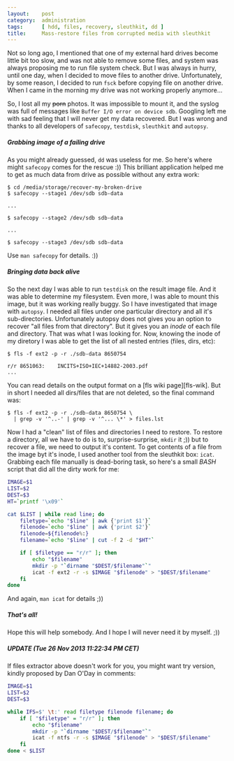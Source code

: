 ```yaml
---
layout:    post
category:  administration
tags:      [ hdd, files, recovery, sleuthkit, dd ]
title:     Mass-restore files from corrupted media with sleuthkit
---
```


Not so long ago, I mentioned that one of my external hard drives become little
bit too slow, and was not able to remove some files, and system was always
proposing me to run file system check. But I was always in hurry, until one day,
when I decided to move files to another drive. Unfortunately, by some reason, I
decided to run `fsck` before copying file on another drive. When I came in the
morning my drive was not working properly anymore...

So, I lost all my ~~porn~~ photos. It was impossible to mount it, and the syslog
was full of messages like `Buffer I/O error on device sdb`. Googling left me
with sad feeling that I will never get my data recovered. But I was wrong and
thanks to all developers of `safecopy`, `testdisk`, `sleuthkit` and `autopsy`.


##### Grabbing image of a failing drive

As you might already guessed, `dd` was useless for me. So here's where
might `safecopy` comes for the rescue :)) This brilliant application helped
me to get as much data from drive as possible without any extra work:

```
$ cd /media/storage/recover-my-broken-drive
$ safecopy --stage1 /dev/sdb sdb-data

...

$ safecopy --stage2 /dev/sdb sdb-data

...

$ safecopy --stage3 /dev/sdb sdb-data
```

Use `man safecopy` for details. :))


##### Bringing data back alive

So the next day I was able to run `testdisk` on the result image file. And it
was able to determine my filesystem. Even more, I was able to mount this image,
but it was working really buggy. So I have investigated that image with
`autopsy`. I needed all files under one particular directory and all it's
sub-directories. Unfortunately autopsy does not gives you an option to recover
"all files from that directory". But it gives you an *inode* of each file and
directory. That was what I was looking for. Now, knowing the inode of my
diretory I was able to get the list of all nested entries (files, dirs, etc):

```
$ fls -f ext2 -p -r ./sdb-data 8650754

r/r 8651063:	INCITS+ISO+IEC+14882-2003.pdf
...
```

You can read details on the output format on a [fls wiki page][fls-wik]. But in
short I needed all dirs/files that are not deleted, so the final command was:

```
$ fls -f ext2 -p -r ./sdb-data 8650754 \
  | grep -v '^..-' | grep -v '^... \*' > files.lst
```

Now I had a "clean" list of files and directories I need to restore. To restore
a directory, all we have to do is to, surprise-surprise, `mkdir` it ;)) but to
recover a file, we need to output it's content. To get contents of a file from
the image byt it's inode, I used another tool from the sleuthkit box: `icat`.
Grabbing each file manually is dead-boring task, so here's a small *BASH* script
that did all the dirty work for me:

``` bash
IMAGE=$1
LIST=$2
DEST=$3
HT=`printf '\x09'`

cat $LIST | while read line; do
    filetype=`echo "$line" | awk {'print $1'}`
    filenode=`echo "$line" | awk {'print $2'}`
    filenode=${filenode%:}
    filename=`echo "$line" | cut -f 2 -d "$HT"`

    if [ $filetype == "r/r" ]; then
        echo "$filename"
        mkdir -p "`dirname "$DEST/$filename"`"
        icat -f ext2 -r -s $IMAGE "$filenode" > "$DEST/$filename"
    fi
done
```

And again, `man icat` for details ;))


##### That's all!

Hope this will help somebody. And I hope I will never need it by myself. ;))


##### UPDATE (Tue 26 Nov 2013 11:22:34 PM CET)

If files extractor above doesn't work for you, you might want try version,
kindly proposed by Dan O'Day in comments:

``` bash
IMAGE=$1
LIST=$2
DEST=$3

while IFS=$' \t:' read filetype filenode filename; do
    if [ "$filetype" = "r/r" ]; then
        echo "$filename"
        mkdir -p "`dirname "$DEST/$filename"`"
        icat -f ntfs -r -s $IMAGE "$filenode" > "$DEST/$filename"
    fi
done < $LIST
```


[fls-wiki]: http://wiki.sleuthkit.org/index.php?title=Fls
